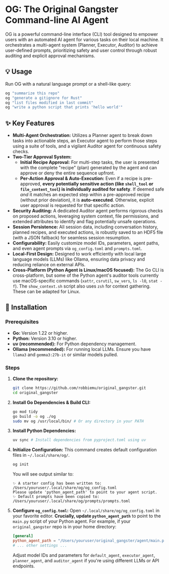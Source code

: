 # OG: The Original Gangster Command-line AI Agent

OG is a powerful command-line interface (CLI) tool designed to empower users with an automated AI agent for various tasks on their local machine. It orchestrates a multi-agent system (Planner, Executor, Auditor) to achieve user-defined prompts, prioritizing safety and user control through robust auditing and explicit approval mechanisms.

## 💡 Usage

Run OG with a natural language prompt or a shell-like query:

```bash
og "summarize this repo"
og "generate a gitignore for Rust"
og "list files modified in last commit"
og "write a python script that prints 'hello world'"
```

## ✨ Key Features

*   **Multi-Agent Orchestration:** Utilizes a Planner agent to break down tasks into actionable steps, an Executor agent to perform those steps using a suite of tools, and a vigilant Auditor agent for continuous safety checks.
*   **Two-Tier Approval System:**
    *   **Initial Recipe Approval:** For multi-step tasks, the user is presented with the complete "recipe" (plan) generated by the agent and can approve or deny the entire sequence upfront.
    *   **Per-Action Approval & Auto-Execution:** Even if a recipe is pre-approved, **every potentially sensitive action (like `shell_tool` or `file_content_tool`) is individually audited for safety**. If deemed safe *and* it matches an expected step within a pre-approved recipe (without prior deviation), it is **auto-executed**. Otherwise, explicit user approval is requested for that specific action.
*   **Security Auditing:** A dedicated Auditor agent performs rigorous checks on proposed actions, leveraging system context, file permissions, and extended attributes to identify and flag potentially unsafe operations.
*   **Session Persistence:** All session data, including conversation history, planned recipes, and executed actions, is robustly saved to an HDF5 file (with a JSON fallback) for seamless session resumption.
*   **Configurability:** Easily customize model IDs, parameters, agent paths, and even agent prompts via `og_config.toml` and `prompts.toml`.
*   **Local-First Design:** Designed to work efficiently with local large language models (LLMs) like Ollama, ensuring data privacy and reducing reliance on external APIs.
*   **Cross-Platform (Python Agent is Linux/macOS focused):** The Go CLI is cross-platform, but some of the Python agent's auditor tools currently use macOS-specific commands (`xattr`, `csrutil`, `sw_vers`, `ls -lO`, `stat -f`). The `show_context.sh` script also uses `zsh` for context gathering. These can be adapted for Linux.

## 🚀 Installation

### Prerequisites

*   **Go:** Version 1.22 or higher.
*   **Python:** Version 3.10 or higher.
*   **uv (recommended):** For Python dependency management.
*   **Ollama (recommended):** For running local LLMs. Ensure you have `llama3` and `gemma3:27b-it` or similar models pulled.

### Steps

1.  **Clone the repository:**
    ```bash
    git clone https://github.com/robbiemu/original_gangster.git
    cd original_gangster
    ```

2.  **Install Go Dependencies & Build CLI:**
    ```bash
    go mod tidy
    go build -o og ./og
    sudo mv og /usr/local/bin/ # Or any directory in your PATH
    ```

3.  **Install Python Dependencies:**
    ```bash
    uv sync # Install dependencies from pyproject.toml using uv
    ```

4.  **Initialize Configuration:**
    This command creates default configuration files in `~/.local/share/og/`.
    ```bash
    og init
    ```
    You will see output similar to:
    ```
    ✨ A starter config has been written to: /Users/youruser/.local/share/og/og_config.toml
    Please update 'python_agent_path' to point to your agent script.
    ✨ Default prompts have been copied to: /Users/youruser/.local/share/og/prompts/prompts.toml
    ```

5.  **Configure `og_config.toml`:**
    Open `~/.local/share/og/og_config.toml` in your favorite editor.
    **Crucially, update `python_agent_path`** to point to the `main.py` script of your Python agent.
    For example, if your `original_gangster` repo is in your home directory:
    ```toml
    [general]
    python_agent_path = "/Users/youruser/original_gangster/agent/main.py"
    # ... other settings ...
    ```
    Adjust model IDs and parameters for `default_agent`, `executor_agent`, `planner_agent`, and `auditor_agent` if you're using different LLMs or API endpoints.
